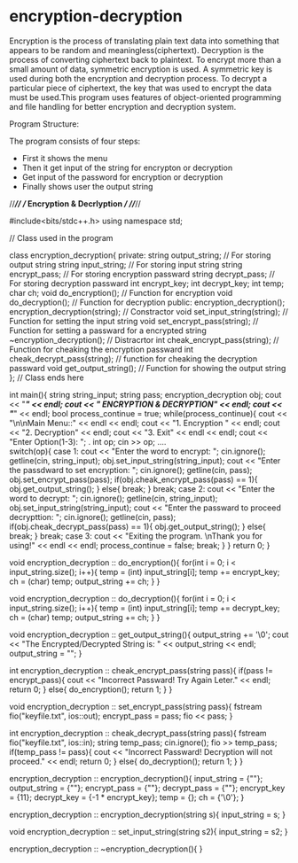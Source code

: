 # encryption-decryption
Encryption is the process of translating plain text data into something that appears to be random and meaningless(ciphertext). Decryption is the process of converting ciphertext back to plaintext.
To encrypt more than a small amount of data, symmetric encryption is used. A symmetric key is used during both the encryption and decryption process. To decrypt a particular piece of ciphertext, the key that was used to encrypt the data must be used.This program uses features of object-oriented programming and file handling for better encryption and decryption system.

Program Structure:

The program consists of four steps:
	
* First it shows the menu 
* Then it get input of the string for encrypton or decryption 
* Get input of the password for encryption or decryption
* Finally shows user the output string

//*******************************//
/*   Encryption & Decrlyption   */
//*******************************//

#include<bits/stdc++.h>
using namespace std;

// Class used in the program

class encryption_decryption{
    private:
        string output_string; // For storing output string
        string input_string; // For storing input string
        string encrypt_pass; // For storing encryption passward
        string decrypt_pass; // For storing decryption passward
        int encrypt_key;
        int decrypt_key;
        int temp;
        char ch;
        void do_encryption(); // Function for encryption
        void do_decryption(); // Function for decryption
    public:
        encryption_decryption();
        encryption_decryption(string); // Constractor
        void set_input_string(string); // Function for setting the input string
        void set_encrypt_pass(string); // Function for setting a passward for a encrypted string
        ~encryption_decryption(); // Distracrtor
        int cheak_encrypt_pass(string); // Function for cheaking the encryption passward
        int cheak_decrypt_pass(string); // function for cheaking the decryption passward
        void get_output_string(); // Function for showing the output string
    }; // Class ends here
    
int main(){
    string string_input;
    string pass;
    encryption_decryption obj;
    cout << "***************************" << endl;
    cout << "  ENCRYPTION & DECRYPTION" << endl;
    cout << "***************************" << endl;
    bool process_continue = true;
    while(process_continue){
    cout << "\n\nMain Menu::" << endl << endl;
    cout << "1. Encryption " << endl;
    cout << "2. Decryption" << endl;
    cout << "3. Exit" << endl << endl;
    cout << "Enter Option(1-3): ";
    .
        int op;
        cin >> op;
     ....   
        switch(op){
            case 1:
                cout << "Enter the word to encrypt: ";
                cin.ignore();
                getline(cin, string_input);
                obj.set_input_string(string_input);
                cout << "Enter the passdward to set encryption: ";
                cin.ignore();
                getline(cin, pass);
                obj.set_encrypt_pass(pass);
                if(obj.cheak_encrypt_pass(pass) == 1){
                    obj.get_output_string();
                }
                else{
                    break;
                }
                break;
            case 2:
                cout << "Enter the word to decrypt: ";
                cin.ignore();
                getline(cin, string_input);
                obj.set_input_string(string_input);
                cout << "Enter the passward to proceed decrypttion: ";
                cin.ignore();
                getline(cin, pass);
                if(obj.cheak_decrypt_pass(pass) == 1){
                    obj.get_output_string();
                }
                else{
                    break;
                }
                break;
            case 3:
                cout << "Exiting the program. \nThank you for using!" << endl << endl;
                process_continue = false;
                break;
        }
    }
    return 0;
}

void encryption_decryption :: do_encryption(){
    for(int i = 0; i < input_string.size(); i++){
        temp = (int) input_string[i];
        temp += encrypt_key;
        ch = (char) temp;
        output_string += ch;
    }
}

void encryption_decryption :: do_decryption(){
    for(int i = 0; i < input_string.size(); i++){
        temp = (int) input_string[i];
        temp += decrypt_key;
        ch = (char) temp;
        output_string += ch;
    }
}

void encryption_decryption :: get_output_string(){
    output_string += '\0';
    cout << "The Encrypted/Decrypted String is: " << output_string << endl;
    output_string = "";
}

int encryption_decryption :: cheak_encrypt_pass(string pass){
    if(pass != encrypt_pass){
        cout << "Incorrect Passward! Try Again Leter." << endl;
        return 0;
    }
    else{
        do_encryption();
        return 1;
    }
}

void encryption_decryption :: set_encrypt_pass(string pass){
    fstream fio("keyfile.txt", ios::out);
    encrypt_pass = pass;
    fio << pass;
}

int encryption_decryption :: cheak_decrypt_pass(string pass){
    fstream fio("keyfile.txt", ios::in);
    string temp_pass;
    cin.ignore();
    fio >> temp_pass;
    if(temp_pass != pass){
        cout << "Incorrect Passward! Decryption will not proceed." << endl;
        return 0;
    }
    else{
        do_decryption();
        return 1;
    }
}

encryption_decryption :: encryption_decryption(){
    input_string = {""};
    output_string = {""};
    encrypt_pass = {""};
    decrypt_pass = {""};
    encrypt_key = {11};
    decrypt_key = {-1 * encrypt_key};
    temp = {};
    ch = {'\0'};
}

encryption_decryption :: encryption_decryption(string s){
    input_string = s;
}

void encryption_decryption :: set_input_string(string s2){
    input_string = s2;
}

encryption_decryption :: ~encryption_decryption(){
    }
    
